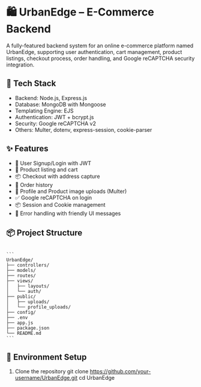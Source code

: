 # 🛍️ UrbanEdge – E-Commerce Backend
A fully-featured backend system for an online e-commerce platform named UrbanEdge, supporting user authentication, cart management, product listings, checkout process, order handling, and Google reCAPTCHA security integration.

## 🚀 Tech Stack
- Backend: Node.js, Express.js
- Database: MongoDB with Mongoose
- Templating Engine: EJS
- Authentication: JWT + bcrypt.js
- Security: Google reCAPTCHA v2
- Others: Multer, dotenv, express-session, cookie-parser

## ✨ Features
- 🔐 User Signup/Login with JWT
- 🛒 Product listing and cart
- 📦 Checkout with address capture
- 🧾 Order history
- 📁 Profile and Product image uploads (Multer)
- ✅ Google reCAPTCHA on login
- 📦 Session and Cookie management
- 📄 Error handling with friendly UI messages

## 📦 Project Structure
<pre lang="markdown"><code>
```
UrbanEdge/
├── controllers/
├── models/
├── routes/
├── views/
│   ├── layouts/
│   └── auth/
├── public/
│   ├── uploads/
│   └── profile_uploads/
├── config/
├── .env
├── app.js
├── package.json
└── README.md
``` </code></pre>

## 🔧 Environment Setup
1. Clone the repository
   git clone https://github.com/your-username/UrbanEdge.git
   cd UrbanEdge
